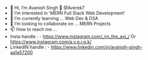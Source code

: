 - 👋 Hi, I’m Avanish Singh 🙋‍ @Averek7 
- 👀 I’m interested in 'MERN Full Stack Web Development'
- 🌱 I’m currently learning ... Web Dev & DSA
- 💞️ I’m looking to collaborate on ... MERN Projects 
- 📫 How to reach me ...  
- Insta handle : - https://www.instagram.com/_im_the_avi_/   Or   https://www.instagram.com/a.v.e.r.e.k/
- LinkedIN handle : - https://www.linkedin.com/in/avanish-singh-aa1a57200
